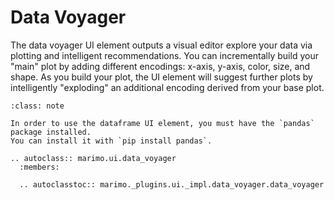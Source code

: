 # Data Voyager

The data voyager UI element outputs a visual editor explore your data via plotting and intelligent recommendations. You can incrementally build your "main" plot by adding different encodings: x-axis, y-axis, color, size, and shape. As you build your plot, the UI element will suggest further plots by intelligently "exploding" an additional encoding derived from your base plot.

```{admonition} Pandas Required
:class: note

In order to use the dataframe UI element, you must have the `pandas` package installed.
You can install it with `pip install pandas`.
```

<!-- <iframe class="demo large" src="https://components.marimo.io/?component=data_voyager" frameborder="no"></iframe> -->

```{eval-rst}
.. autoclass:: marimo.ui.data_voyager
  :members:

  .. autoclasstoc:: marimo._plugins.ui._impl.data_voyager.data_voyager
```
